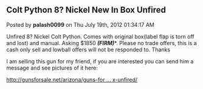 ## Colt Python 8? Nickel New In Box Unfired
Posted by **palash0099** on Thu July 19th, 2012 01:34:17 AM

Unfired 8? Nickel Colt Python. Comes with original box(label flap is torn off and lost) and manual. Asking $1850 ***(FIRM)****. Please no trade offers, this is a cash only sell and lowball offers will not be responded to. Thanks

I am selling this gun for my friend, if you are interested you can send him a message and see pictures of it here: 
<!-- m --><a class="postlink" href="http://gunsforsale.net/arizona/guns-for-sale/colt-python-8-nickel-new-in-box-unfired/">http://gunsforsale.net/arizona/guns-for ... x-unfired/</a><!-- m -->
